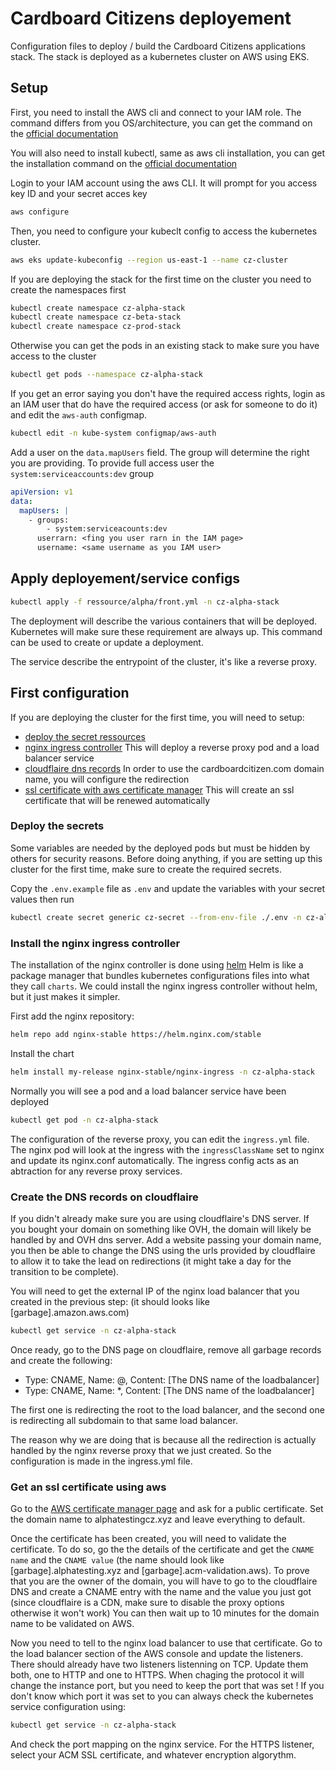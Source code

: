 # Cardboard Citizens deployement

Configuration files to deploy / build the Cardboard Citizens applications stack.
The stack is deployed as a kubernetes cluster on AWS using EKS.

## Setup

First, you need to install the AWS cli and connect to your IAM role. The
command differs from you OS/architecture, you can get the command on the
[official documentation](https://docs.aws.amazon.com/cli/latest/userguide/getting-started-install.html)

You will also need to install kubectl, same as aws cli installation, you can
get the installation command on the [official documentation](https://docs.aws.amazon.com/eks/latest/userguide/install-kubectl.html)

Login to your IAM account using the aws CLI. It will prompt for you access key ID
and your secret acces key

```bash
aws configure
```

Then, you need to configure your kubeclt config to access the kubernetes cluster.

```bash
aws eks update-kubeconfig --region us-east-1 --name cz-cluster
```

If you are deploying the stack for the first time on the cluster you need to create
the namespaces first

```bash
kubectl create namespace cz-alpha-stack
kubectl create namespace cz-beta-stack
kubectl create namespace cz-prod-stack
```

Otherwise you can get the pods in an existing stack to make sure you have access
to the cluster

```bash
kubectl get pods --namespace cz-alpha-stack
```

If you get an error saying you don't have the required access rights, login as
an IAM user that do have the required access (or ask for someone to do it)
and edit the ``aws-auth`` configmap.

```bash
kubectl edit -n kube-system configmap/aws-auth
```

Add a user on the ``data.mapUsers`` field. The group will determine the right you
are providing. To provide full access user the ``system:serviceaccounts:dev`` group

```yaml
apiVersion: v1
data:
  mapUsers: |
    - groups:
        - system:serviceacounts:dev
      userrarn: <fing you user rarn in the IAM page>
      username: <same username as you IAM user>
```

## Apply deployement/service configs

```bash
kubectl apply -f ressource/alpha/front.yml -n cz-alpha-stack
```

The deployment will describe the various containers that will be deployed.
Kubernetes will make sure these requirement are always up. This command
can be used to create or update a deployment.

The service describe the entrypoint of the cluster, it's like a reverse proxy.

## First configuration

If you are deploying the cluster for the first time, you will need to setup:

- [deploy the secret ressources](https://kubernetes.io/fr/docs/concepts/configuration/secret/)
- [nginx ingress controller](https://docs.nginx.com/nginx-ingress-controller)
This will deploy a reverse proxy pod and a load balancer service
- [cloudflaire dns records](https://developers.cloudflare.com/dns/manage-dns-records/how-to/create-dns-records/)
In order to use the cardboardcitizen.com domain name, you will configure the redirection
- [ssl certificate with aws certificate manager](https://docs.aws.amazon.com/acm/latest/userguide/acm-overview.html)
This will create an ssl certificate that will be renewed automatically

### Deploy the secrets

Some variables are needed by the deployed pods but must be hidden by others for
security reasons. Before doing anything, if you are setting up this cluster for the
first time, make sure to create the required secrets.

Copy the ``.env.example`` file as ``.env`` and update the variables with your secret
values then run

```bash
kubectl create secret generic cz-secret --from-env-file ./.env -n cz-alpha-stack
```

### Install the nginx ingress controller

The installation of the nginx controller is done using [helm](https://helm.sh/docs/intro/install/)
Helm is like a package manager that bundles kubernetes configurations files
into what they call ``charts``. We could install the nginx ingress controller without
helm, but it just makes it simpler.

First add the nginx repository:

```bash
helm repo add nginx-stable https://helm.nginx.com/stable
```

Install the chart

```bash
helm install my-release nginx-stable/nginx-ingress -n cz-alpha-stack
```

Normally you will see a pod and a load balancer service have been deployed

```bash
kubectl get pod -n cz-alpha-stack
```

The configuration of the reverse proxy, you can edit the ``ingress.yml`` file.
The nginx pod will look at the ingress with the ``ingressClassName`` set to nginx
and update its nginx.conf automatically. The ingress config acts as an abtraction
for any reverse proxy services.

### Create the DNS records on cloudflaire

If you didn't already make sure you are using cloudflaire's DNS server. If you
bought your domain on something like OVH, the domain will likely be handled by
and OVH dns server. Add a website passing your domain name, you then be able to
change the DNS using the urls provided by cloudflaire to allow it to take the
lead on redirections (it might take a day for the transition to be complete).

You will need to get the external IP of the nginx load balancer that you created
in the previous step:
(it should looks like [garbage].amazon.aws.com)

```bash
kubectl get service -n cz-alpha-stack
```

Once ready, go to the DNS page on cloudflaire, remove all garbage records and
create the following:

- Type: CNAME, Name: @, Content: [The DNS name of the loadbalancer]
- Type: CNAME, Name: *, Content: [The DNS name of the loadbalancer]

The first one is redirecting the root to the load balancer, and the second one
is redirecting all subdomain to that same load balancer.

The reason why we are doing that is because all the redirection is actually
handled by the nginx reverse proxy that we just created. So the configuration
is made in the ingress.yml file.

### Get an ssl certificate using aws

Go to the [AWS certificate manager page](https://console.aws.amazon.com/acm/)
and ask for a public certificate. Set the domain name to alphatestingcz.xyz and
leave everything to default.

Once the certificate has been created, you will need to validate the certificate.
To do so, go the the details of the certificate and get the ``CNAME name`` and the
``CNAME value`` (the name should look like [garbage].alphatesting.xyz and
[garbage].acm-validation.aws). To prove that you are the owner of the domain, you
will have to go to the cloudflaire DNS and create a CNAME entry with the name and
the value you just got (since cloudflaire is a CDN, make sure to disable the proxy
options otherwise it won't work)
You can  then wait up to 10 minutes for the domain name to be validated on AWS.

Now you need to tell to the nginx load balancer to use that certificate. Go to the
load balancer section of the AWS console and update the listeners. There should
already have two listeners listenning on TCP. Update them both, one to HTTP and
one to HTTPS. When chaging the protocol it will change the instance port, but you
need to keep the port that was set ! If you don't know which port it was set to
you can always check the kubernetes service configuration using:

```bash
kubectl get service -n cz-alpha-stack
```

And check the port mapping on the nginx service.
For the HTTPS listener, select your ACM SSL certificate, and whatever encryption
algorythm.
